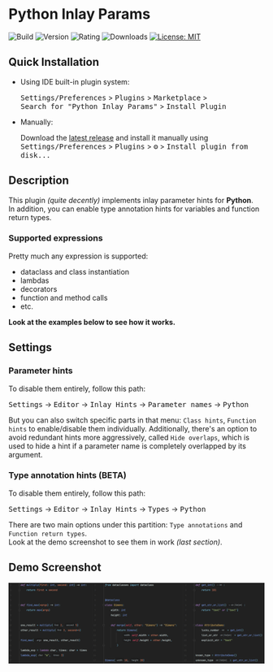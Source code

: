 # Python Inlay Params

![Build](https://github.com/WhiteMemory99/intellij-python-inlay-params/workflows/Build/badge.svg)
![Version](https://img.shields.io/jetbrains/plugin/v/19538)
![Rating](https://img.shields.io/jetbrains/plugin/r/rating/19538)
![Downloads](https://img.shields.io/jetbrains/plugin/d/19538)
[![License: MIT](https://img.shields.io/badge/License-MIT-yellow.svg)](https://opensource.org/licenses/MIT)

## Quick Installation

- Using IDE built-in plugin system:

  <kbd>Settings/Preferences</kbd> > <kbd>Plugins</kbd> > <kbd>Marketplace</kbd> >   
  <kbd>Search for "Python Inlay Params"</kbd> > <kbd>Install Plugin</kbd>

- Manually:

  Download the [latest release](https://github.com/WhiteMemory99/intellij-python-inlay-params/releases/latest) and
  install it manually using
  <kbd>Settings/Preferences</kbd> > <kbd>Plugins</kbd> > <kbd>⚙️</kbd> > <kbd>Install plugin from disk...</kbd>

## Description

<!-- Plugin description -->
This plugin _(quite decently)_ implements inlay parameter hints for **Python**.  
In addition, you can enable type annotation hints for variables and function return types.

### Supported expressions

Pretty much any expression is supported:

* dataclass and class instantiation
* lambdas
* decorators
* function and method calls
* etc.

<!-- Plugin description end -->

**Look at the examples below to see how it works.**

## Settings

### Parameter hints

To disable them entirely, follow this path:

<kbd>Settings</kbd> -> <kbd>Editor</kbd> -> <kbd>Inlay Hints</kbd> -> <kbd>Parameter names</kbd> -> <kbd>Python</kbd>

But you can also switch specific parts in that menu: `Class hints`, `Function hints` to
enable/disable them individually.
Additionally, there's an option to avoid redundant hints more aggressively, called `Hide overlaps`, which is used to
hide a hint if a parameter name is completely overlapped by its argument.

### Type annotation hints (BETA)

To disable them entirely, follow this path:

<kbd>Settings</kbd> -> <kbd>Editor</kbd> -> <kbd>Inlay Hints</kbd> -> <kbd>Types</kbd> -> <kbd>Python</kbd>

There are two main options under this partition: `Type annotations` and `Function return types`.  
Look at the demo screenshot to see them in work _(last section)_.

## Demo Screenshot

![](.github/readme/demo_screenshot.png)
